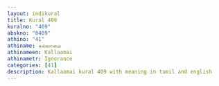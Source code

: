 ```yaml
---
layout: indikural
title: Kural 409
kuralno: "409"
abskno: "0409"
athino: "41"
athiname: கல்லாமை
athinameen: Kallaamai
athinametr: Ignorance
categories: [41]
description: Kallaamai kural 409 with meaning in tamil and english 
---
```



